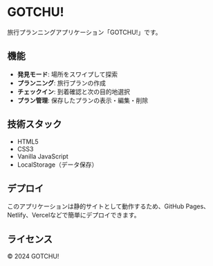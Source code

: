 # GOTCHU!

旅行プランニングアプリケーション「GOTCHU!」です。

## 機能

- **発見モード**: 場所をスワイプして探索
- **プランニング**: 旅行プランの作成
- **チェックイン**: 到着確認と次の目的地選択
- **プラン管理**: 保存したプランの表示・編集・削除

## 技術スタック

- HTML5
- CSS3
- Vanilla JavaScript
- LocalStorage（データ保存）

## デプロイ

このアプリケーションは静的サイトとして動作するため、GitHub Pages、Netlify、Vercelなどで簡単にデプロイできます。

## ライセンス

© 2024 GOTCHU! 